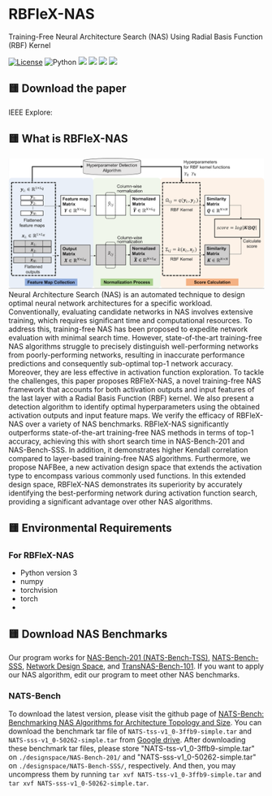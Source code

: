 # RBFleX-NAS
Training-Free Neural Architecture Search (NAS) Using Radial Basis Function (RBF) Kernel 

[![License](https://img.shields.io/badge/license-MIT-blue.svg)](https://opensource.org/licenses/MIT)
![Python](https://img.shields.io/badge/python-v3.8+-blue.svg)
![](https://img.shields.io/github/repo-size/tomomasayamasaki/RBF-kernel-based-NAS)
![](https://img.shields.io/github/commit-activity/y/tomomasayamasaki/RBF-kernel-based-NAS)
![](https://img.shields.io/github/last-commit/tomomasayamasaki/RBF-kernel-based-NAS)
![](https://img.shields.io/github/languages/count/tomomasayamasaki/RBF-kernel-based-NAS)

## 🟨 Download the paper
IEEE Explore:

## 🟨 What is RBFleX-NAS
![](png/overview.png)
Neural Architecture Search (NAS) is an automated technique to design optimal neural network architectures for a specific workload. Conventionally, evaluating candidate networks in NAS involves extensive training, which requires significant time and computational resources. To address this, training-free NAS has been proposed to expedite network evaluation with minimal search time. However, state-of-the-art training-free NAS algorithms struggle to precisely distinguish well-performing networks from poorly-performing networks, resulting in inaccurate performance predictions and consequently sub-optimal top-1 network accuracy. Moreover, they are less effective in activation function exploration.
To tackle the challenges, this paper proposes RBFleX-NAS, a novel training-free NAS framework that accounts for both activation outputs and input features of the last layer with a Radial Basis Function (RBF) kernel. 
We also present a detection algorithm to identify optimal hyperparameters using the obtained activation outputs and input feature maps. We verify the efficacy of RBFleX-NAS over a variety of NAS benchmarks. RBFleX-NAS significantly outperforms state-of-the-art training-free NAS methods in terms of top-1 accuracy, achieving this with short search time in NAS-Bench-201 and NAS-Bench-SSS. In addition, it demonstrates higher Kendall correlation compared to layer-based training-free NAS algorithms.
Furthermore, we propose NAFBee, a new activation design space that extends the activation type to encompass various commonly used functions. In this extended design space, RBFleX-NAS demonstrates its superiority by accurately identifying the best-performing network during activation function search, providing a significant advantage over other NAS algorithms.

## 🟨 Environmental Requirements
### For RBFleX-NAS
- Python version 3
- numpy
- torchvision
- torch
- 


## 🟨 Download NAS Benchmarks
Our program works for [NAS-Bench-201 (NATS-Bench-TSS)](https://arxiv.org/abs/2001.00326), [NATS-Bench-SSS](https://arxiv.org/abs/2009.00437), [Network Design Space](https://arxiv.org/abs/1905.13214), and [TransNAS-Bench-101](https://arxiv.org/abs/2105.11871). If you want to apply our NAS algorithm, edit our program to meet other NAS benchmarks.
### NATS-Bench
To download the latest version, please visit the github page of [NATS-Bench: Benchmarking NAS Algorithms for Architecture Topology and Size](https://github.com/D-X-Y/NATS-Bench). You can download the benchmark tar file of `NATS-tss-v1_0-3ffb9-simple.tar` and `NATS-sss-v1_0-50262-simple.tar` from [Google drive](https://drive.google.com/drive/folders/1zjB6wMANiKwB2A1yil2hQ8H_qyeSe2yt). After downloading these benchmark tar files, please store "NATS-tss-v1_0-3ffb9-simple.tar" on `./designspace/NAS-Bench-201/` and "NATS-sss-v1_0-50262-simple.tar" on `./designspace/NATS-Bench-SSS/`, respectively. And then, you may uncompress them by running `tar xvf NATS-tss-v1_0-3ffb9-simple.tar` and `tar xvf NATS-sss-v1_0-50262-simple.tar`.
